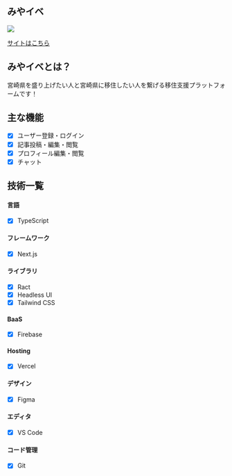 ## みやイベ

<img src="https://user-images.githubusercontent.com/56902307/221076207-25a84feb-6aee-48ab-a506-1b023cf46977.png" >

[サイトはこちら](https://miya-ibe.vercel.app/)

## みやイベとは？

宮崎県を盛り上げたい人と宮崎県に移住したい人を繋げる移住支援プラットフォームです！

## 主な機能

- [x] ユーザー登録・ログイン
- [x] 記事投稿・編集・閲覧
- [x] プロフィール編集・閲覧
- [x] チャット

## 技術一覧

#### 言語
- [x] TypeScript

#### フレームワーク
- [x] Next.js

#### ライブラリ
- [x] Ract
- [x] Headless UI
- [x] Tailwind CSS

#### BaaS
- [x] Firebase

#### Hosting
- [x] Vercel

#### デザイン
- [x] Figma

#### エディタ
- [x] VS Code

#### コード管理
- [x] Git

